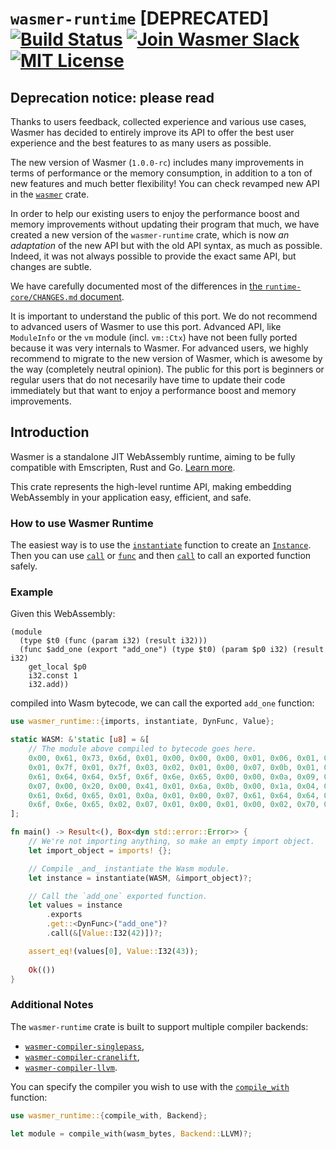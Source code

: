 # `wasmer-runtime` [DEPRECATED] [![Build Status](https://github.com/wasmerio/wasmer/workflows/build/badge.svg?style=flat-square)](https://github.com/wasmerio/wasmer/actions?query=workflow%3Abuild) [![Join Wasmer Slack](https://img.shields.io/static/v1?label=Slack&message=join%20chat&color=brighgreen&style=flat-square)](https://slack.wasmer.io) [![MIT License](https://img.shields.io/github/license/wasmerio/wasmer.svg?style=flat-square)](https://github.com/wasmerio/wasmer/blob/master/LICENSE)

## Deprecation notice: please read

Thanks to users feedback, collected experience and various use cases,
Wasmer has decided to entirely improve its API to offer the best user
experience and the best features to as many users as possible.

The new version of Wasmer (`1.0.0-rc`) includes many improvements
in terms of performance or the memory consumption, in addition to a ton
of new features and much better flexibility!
You can check revamped new API in the [`wasmer`] crate.

In order to help our existing users to enjoy the performance boost and
memory improvements without updating their program that much, we have
created a new version of the `wasmer-runtime` crate, which is now
*an adaptation* of the new API but with the old API syntax, as much as
possible. Indeed, it was not always possible to provide the exact same
API, but changes are subtle.

We have carefully documented most of the differences in [the
`runtime-core/CHANGES.md` document][changes].

It is important to understand the public of this port. We do not
recommend to advanced users of Wasmer to use this port. Advanced API,
like `ModuleInfo` or the `vm` module (incl. `vm::Ctx`) have not been
fully ported because it was very internals to Wasmer. For advanced
users, we highly recommend to migrate to the new version of Wasmer,
which is awesome by the way (completely neutral opinion). The public
for this port is beginners or regular users that do not necesarily
have time to update their code immediately but that want to enjoy a
performance boost and memory improvements.

[`wasmer`]: https://crates.io/crates/wasmer/
[changes]: ../runtime-core/CHANGES.md

## Introduction

Wasmer is a standalone JIT WebAssembly runtime, aiming to be fully
compatible with Emscripten, Rust and Go. [Learn
more](https://github.com/wasmerio/wasmer).

This crate represents the high-level runtime API, making embedding
WebAssembly in your application easy, efficient, and safe.

### How to use Wasmer Runtime

The easiest way is to use the [`instantiate`] function to create an
[`Instance`]. Then you can use [`call`] or [`func`] and then
[`call`][func.call] to call an exported function safely.

[`instantiate`]: https://docs.rs/wasmer-runtime/*/wasmer_runtime/fn.instantiate.html
[`Instance`]: https://docs.rs/wasmer-runtime/*/wasmer_runtime/struct.Instance.html
[`call`]: https://docs.rs/wasmer-runtime/*/wasmer_runtime/struct.Instance.html#method.call
[`func`]: https://docs.rs/wasmer-runtime/*/wasmer_runtime/struct.Instance.html#method.func
[func.call]: https://docs.rs/wasmer-runtime/*/wasmer_runtime/struct.Function.html#method.call

### Example

Given this WebAssembly:

```wat
(module
  (type $t0 (func (param i32) (result i32)))
  (func $add_one (export "add_one") (type $t0) (param $p0 i32) (result i32)
    get_local $p0
    i32.const 1
    i32.add))
```

compiled into Wasm bytecode, we can call the exported `add_one` function:

```rust
use wasmer_runtime::{imports, instantiate, DynFunc, Value};

static WASM: &'static [u8] = &[
    // The module above compiled to bytecode goes here.
    0x00, 0x61, 0x73, 0x6d, 0x01, 0x00, 0x00, 0x00, 0x01, 0x06, 0x01, 0x60,
    0x01, 0x7f, 0x01, 0x7f, 0x03, 0x02, 0x01, 0x00, 0x07, 0x0b, 0x01, 0x07,
    0x61, 0x64, 0x64, 0x5f, 0x6f, 0x6e, 0x65, 0x00, 0x00, 0x0a, 0x09, 0x01,
    0x07, 0x00, 0x20, 0x00, 0x41, 0x01, 0x6a, 0x0b, 0x00, 0x1a, 0x04, 0x6e,
    0x61, 0x6d, 0x65, 0x01, 0x0a, 0x01, 0x00, 0x07, 0x61, 0x64, 0x64, 0x5f,
    0x6f, 0x6e, 0x65, 0x02, 0x07, 0x01, 0x00, 0x01, 0x00, 0x02, 0x70, 0x30,
];

fn main() -> Result<(), Box<dyn std::error::Error>> {
    // We're not importing anything, so make an empty import object.
    let import_object = imports! {};

    // Compile _and_ instantiate the Wasm module.
    let instance = instantiate(WASM, &import_object)?;

    // Call the `add_one` exported function.
    let values = instance
        .exports
        .get::<DynFunc>("add_one")?
        .call(&[Value::I32(42)])?;

    assert_eq!(values[0], Value::I32(43));
    
    Ok(())
}
```

### Additional Notes

The `wasmer-runtime` crate is built to support multiple compiler
backends:

* [`wasmer-compiler-singlepass`],
* [`wasmer-compiler-cranelift`],
* [`wasmer-compiler-llvm`].

You can specify the compiler you wish to use with the [`compile_with`] function:

```rust
use wasmer_runtime::{compile_with, Backend};

let module = compile_with(wasm_bytes, Backend::LLVM)?;
```

[`compile_with`]: https://docs.rs/wasmer-runtime/*/wasmer_runtime/fn.compile_with.html
[`wasmer-compiler-singlepass`]: https://github.com/wasmerio/wasmer/tree/master/lib/compiler-singlepass
[`wasmer-compiler-cranelift`]: https://github.com/wasmerio/wasmer/tree/master/lib/compiler-cranelift
[`wasmer-compiler-llvm`]: https://github.com/wasmerio/wasmer/tree/master/lib/compiler-llvm

